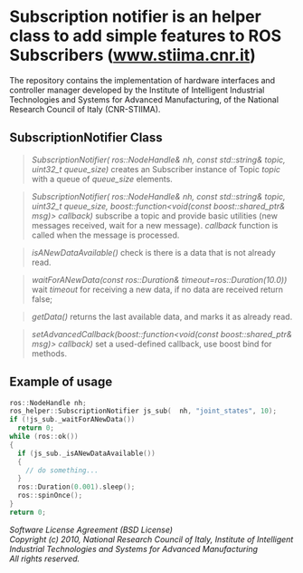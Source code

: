 # Subscription notifier is an helper class to add simple features to ROS Subscribers (www.stiima.cnr.it)

The repository contains the implementation of hardware interfaces and controller manager developed by the Institute of Intelligent Industrial Technologies and Systems for Advanced Manufacturing, of the National Research Council of Italy (CNR-STIIMA).

## SubscriptionNotifier Class
> _SubscriptionNotifier(  ros::NodeHandle& nh, const std::string& topic, uint32_t queue_size)_
creates an Subscriber instance of Topic _topic_ with a queue of _queue_size_ elements.

> _SubscriptionNotifier(  ros::NodeHandle& nh, const std::string& topic, uint32_t queue_size, boost::function<void(const boost::shared_ptr<T const>& msg)> callback)_
      subscribe a topic and provide basic utilities (new messages received, wait for a new message). *callback* function is called when the message is processed. 

> _isANewDataAvailable()_ check is there is a data that is not already read.

> _waitForANewData(const ros::Duration& timeout=ros::Duration(10.0))_ wait _timeout_ for receiving a new data, if no data are received return false;

> _getData()_ returns the last available data, and marks it as already read.

> _setAdvancedCallback(boost::function<void(const boost::shared_ptr<T const>& msg)> callback)_  set a used-defined callback, use boost bind for methods.

## Example of usage

```c++
ros::NodeHandle nh;
ros_helper::SubscriptionNotifier js_sub(  nh, "joint_states", 10);
if (!js_sub._waitForANewData())
  return 0;
while (ros::ok())
{
  if (js_sub._isANewDataAvailable())
  {
    // do something...
  }
  ros::Duration(0.001).sleep();
  ros::spinOnce();
}
return 0;
```


_Software License Agreement (BSD License)_    
_Copyright (c) 2010, National Research Council of Italy, Institute of Intelligent Industrial Technologies and Systems for Advanced Manufacturing_    
_All rights reserved._